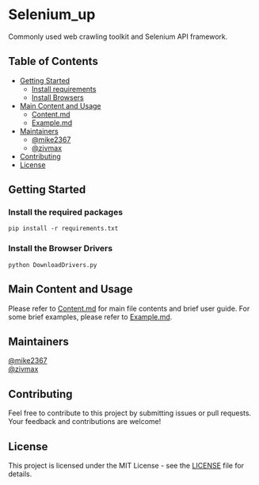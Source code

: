 # Selenium_up

Commonly used web crawling toolkit and Selenium API framework.
## Table of Contents
- [Getting Started](#getting-started)
  - [Install requirements](#install-the-required-packages)
  - [Install Browsers](#install-the-browser-drivers)
- [Main Content and Usage](#main-content-and-usage)
    - [Content.md](Content.md)
    - [Example.md](Example.md)
- [Maintainers](#maintainers)
    - [@mike2367](https://github.com/mike2367)
    - [@zivmax](https://github.com/zivmax)
- [Contributing](#contributing)
- [License](#license)

## Getting Started

### Install the required packages

```shell
pip install -r requirements.txt
```

### Install the Browser Drivers

```shell
python DownloadDrivers.py
```


## Main Content and Usage

 Please refer to [Content.md](Content.md) for main file contents and brief user guide.
 For some brief examples, please refer to [Example.md](Example.md).

## Maintainers
[@mike2367](https://github.com/mike2367) </br>
[@zivmax](https://github.com/zivmax)

## Contributing

Feel free to contribute to this project by submitting issues or pull requests. 
Your feedback and contributions are welcome!

## License

This project is licensed under the MIT License - see the [LICENSE](LICENSE) file for details.
